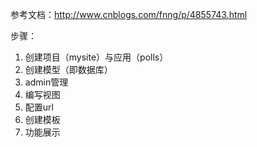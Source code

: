 参考文档：http://www.cnblogs.com/fnng/p/4855743.html

步骤：
1. 创建项目（mysite）与应用（polls）
2. 创建模型（即数据库）
3. admin管理  
4. 编写视图 
5. 配置url 
6. 创建模板
7. 功能展示



